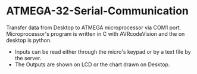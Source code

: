 # ATMEGA-32-Serial-Communication
Transfer data from Desktop to ATMEGA microprocessor via COM1 port. Microprocessor's program is written in C with AVRcodeVision and the on desktop is python.
 - Inputs can be read either through the micro's keypad or by a text file by the server.
 - The Outputs are shown on LCD or the chart drawn on Desktop.



